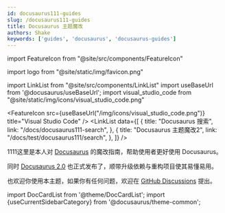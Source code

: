 ```yaml
---
id: docusaurus111-guides
slug: /docusaurus111-guides
title: Docusaurus 主题魔改
authors: Shake
keywords: ['guides', 'docusaurus', 'docusaurus-guides']
---
```


import FeatureIcon from "@site/src/components/FeatureIcon"

import logo from "@site/static/img/favicon.png"

import LinkList from "@site/src/components/LinkList"
import useBaseUrl from '@docusaurus/useBaseUrl';
import visual_studio_code from "@site/static/img/icons/visual_studio_code.png"



<FeatureIcon src={useBaseUrl("/img/icons/visual_studio_code.png")} title="Visual Studio Code" />
<LinkList
  data={[
    {
      title: "Docusaurus 搜索",
      link: "/docs/docusaurus111-search",
    },
    {
      title: "Docusaurus 主题魔改2",
      link: "/docs/test/docusaurus111/search",
    },
  ]}
/>


1111这里是本人对 [Docusaurus](https://docusaurus.io/) 的魔改指南，帮助使用者更好使用 Docusaurus。

同时 [Docusaurus 2.0](https://docusaurus.io/zh-CN/blog/2022/08/01/announcing-docusaurus-2.0) 也正式发布了，顺带升级依赖与重构项目使其易懂易用。

也欢迎你使用本主题，如果你有任何问题，欢迎在 [GitHub Discussions](https://github.com/kuizuo/blog/discussions) 提出。

import DocCardList from '@theme/DocCardList'; import {useCurrentSidebarCategory} from '@docusaurus/theme-common';

<DocCardList items={useCurrentSidebarCategory().items}/>
